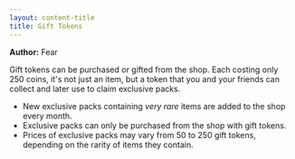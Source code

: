 ```yaml
---
layout: content-title
title: Gift Tokens
---
```


<script>
$( document ).ready( function ( ) { $( 'h1' ).prepend( '<span class="badge badge-type">Item</span>&nbsp;' ) } );
</script>

**Author:** Fear

Gift tokens can be purchased or gifted from the shop. Each costing only 250 coins, it's not just an item, but a token that you and your friends can collect and later use to claim exclusive packs.

- New exclusive packs containing *very rare* items are added to the shop every month.
- Exclusive packs can only be purchased from the shop with gift tokens.
- Prices of exclusive packs may vary from 50 to 250 gift tokens, depending on the rarity of items they contain.

<div class="content-linebreak"></div>
<div class="content-image" data-url="/docs/assets/images/concepts/gifttokens.png" data-width="600px" data-label=""></div>
<div class="content-linebreak"></div>


